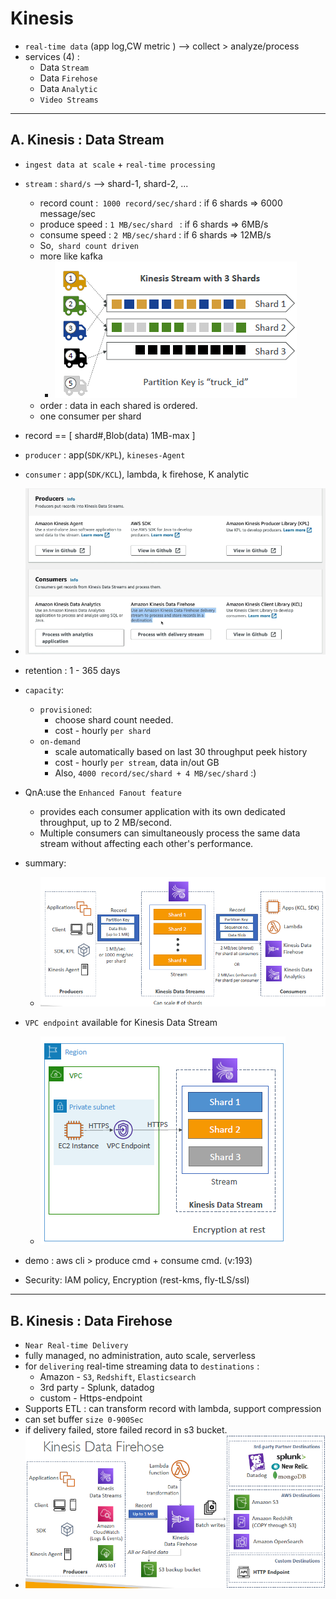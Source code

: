 # Kinesis
- `real-time data` (app log,CW metric ) --> collect > analyze/process
- services (4) :
  - Data `Stream`
  - Data `Firehose`
  - Data `Analytic`
  - `Video Streams`
---

## A. Kinesis : Data Stream 
- `ingest data at scale` + `real-time processing`
- `stream` : `shard/s` --> shard-1, shard-2, ... 
  - record count :` 1000 record/sec/shard` : if 6 shards => 6000 message/sec
  - produce speed : `1 MB/sec/shard ` : if 6 shards => 6MB/s
  - consume speed : `2 MB/sec/shard` : if 6 shards => 12MB/s
  - So,` shard count driven`
  - more like kafka
    - ![img_4.png](../99_img/decouple/img_4.png)
  - order : data in each shared is ordered.
  - one consumer per shard
  
- record == [ shard#,Blob(data) 1MB-max ]
- `producer` : app(`SDK/KPL`),  `kineses-Agent`
- `consumer` : app(`SDK/KCL`), lambda, k firehose, K analytic
- ![img_2.png](../99_img/decouple/img_2.png)

- retention : 1 - 365 days

- `capacity`:
  - `provisioned`:
    - choose shard count needed.
    - cost - hourly `per shard`
  - `on-demand`
    - scale automatically based on last 30 throughput peek history
    - cost - hourly `per stream`, data in/out GB
    - Also, `4000 record/sec/shard + 4 MB/sec/shard`  :)
    
- QnA:use the `Enhanced Fanout feature`
  - provides each consumer application with its own dedicated throughput, up to 2 MB/second.
  - Multiple consumers can simultaneously process the same data stream without affecting each other's performance.
  
- summary:
  - ![img.png](../99_img/decouple/img.png)
  
- `VPC endpoint` available for Kinesis Data Stream
  - ![img_1.png](../99_img/decouple/img_1.png)
- demo : aws cli > produce cmd + consume cmd. (v:193)
- Security: IAM policy, Encryption (rest-kms, fly-tLS/ssl)
---

## B. Kinesis : Data Firehose 
- `Near Real-time Delivery`
- fully managed, no administration, auto scale, serverless
- for `delivering` real-time streaming data to `destinations` :
  - Amazon - `S3`, `Redshift`, `Elasticsearch`  
  - 3rd party - Splunk, datadog
  - custom - Https-endpoint
- Supports ETL : can transform record with lambda, support compression
- can set buffer `size 0-900Sec`
- if delivery failed, store failed record in s3 bucket.
- ![img_3.png](../99_img/decouple/img_3.png)
